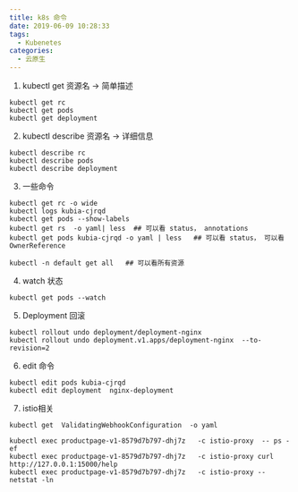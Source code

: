```yaml
---
title: k8s 命令
date: 2019-06-09 10:28:33
tags:
  - Kubenetes
categories:
  - 云原生
---
```

   
1. kubectl get 资源名  -> 简单描述

```
kubectl get rc
kubectl get pods
kubectl get deployment
```


2. kubectl describe 资源名  -> 详细信息

```
kubectl describe rc
kubectl describe pods
kubectl describe deployment
```

3. 一些命令

```
kubectl get rc -o wide
kubectl logs kubia-cjrqd
kubectl get pods --show-labels
kubectl get rs  -o yaml| less  ## 可以看 status， annotations
kubectl get pods kubia-cjrqd -o yaml | less   ## 可以看 status， 可以看 OwnerReference

kubectl -n default get all   ## 可以看所有资源  
```

4. watch 状态

```
kubectl get pods --watch
```

5. Deployment 回滚

```
kubectl rollout undo deployment/deployment-nginx
kubectl rollout undo deployment.v1.apps/deployment-nginx  --to-revision=2
```

6. edit 命令

```
kubectl edit pods kubia-cjrqd
kubectl edit deployment  nginx-deployment
```

7. istio相关

```
kubectl get  ValidatingWebhookConfiguration  -o yaml

kubectl exec productpage-v1-8579d7b797-dhj7z   -c istio-proxy  -- ps -ef
kubectl exec productpage-v1-8579d7b797-dhj7z   -c istio-proxy curl http://127.0.0.1:15000/help
kubectl exec productpage-v1-8579d7b797-dhj7z   -c istio-proxy --  netstat -ln
```


